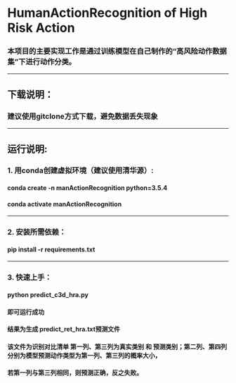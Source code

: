 # HumanActionRecognition of High Risk Action
### 本项目的主要实现工作是通过训练模型在自己制作的“高风险动作数据集”下进行动作分类。
***
## 下载说明：
### 建议使用gitclone方式下载，避免数据丢失现象
***
## 运行说明:
### 1. 用conda创建虚拟环境（建议使用清华源）:
#### conda create -n manActionRecognition python=3.5.4
#### conda activate manActionRecognition
***

### 2. 安装所需依赖：
#### pip install -r requirements.txt
***

### 3. 快速上手：
#### python predict_c3d_hra.py
#### 即可运行成功
#### 结果为生成 predict_ret_hra.txt预测文件
#### 该文件为识别对比清单 第一列、第三列为真实类别 和 预测类别；第二列、第四列分别为模型预测动作类型为第一列、第三列的概率大小，
#### 若第一列与第三列相同，则预测正确，反之失败。
 
